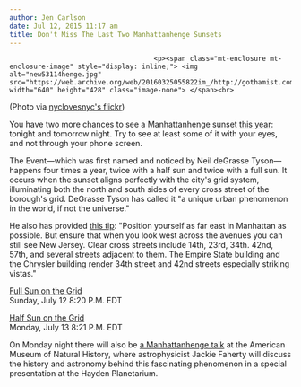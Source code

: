 ```yaml
---
author: Jen Carlson
date: Jul 12, 2015 11:17 am
title: Don't Miss The Last Two Manhattanhenge Sunsets
---
```


	
										<p><span class="mt-enclosure mt-enclosure-image" style="display: inline;"> <img alt="new53114henge.jpg" src="https://web.archive.org/web/20160325055822im_/http://gothamist.com/attachments/arts_jen/new53114henge.jpg" width="640" height="428" class="image-none"> </span><br>
<span class="photo_caption">(Photo via <a href="https://web.archive.org/web/20160325055822/https://www.flickr.com/photos/nyclovesnyc/14309240994/in/pool-gothamist">nyclovesnyc&apos;s flickr</a>)</span></p>

<p>You have two more chances to see a Manhattanhenge sunset <a href="https://web.archive.org/web/20160325055822/http://gothamist.com/2015/05/28/manhattanhenge_2015_starts_this_wee.php">this year</a>: tonight and tomorrow night. Try to see at least some of it with your eyes, and not through your phone screen. </p>

<p>The Event&#x2014;which was first named and noticed by Neil deGrasse Tyson&#x2014;happens four times a year, twice with a half sun and twice with a full sun. It occurs when the sunset aligns perfectly with the city&apos;s grid system, illuminating both the north and south sides of every cross street of the borough&apos;s grid. DeGrasse Tyson has called it &quot;a unique urban phenomenon in the world, if not the universe.&quot;</p>

<p>He also has provided <a href="https://web.archive.org/web/20160325055822/http://www.amnh.org/our-research/hayden-planetarium/resources/manhattanhenge">this tip</a>: &quot;Position yourself as far east in Manhattan as possible. But ensure that when you look west across the avenues you can still see New Jersey. Clear cross streets include 14th, 23rd, 34th. 42nd, 57th, and several streets adjacent to them. The Empire State building and the Chrysler building render 34th street and 42nd streets especially striking vistas.&quot;</p>

<p><u>Full Sun on the Grid</u><br>
Sunday, July 12 8:20 P.M. EDT</p>

<p><u>Half Sun on the Grid</u><br>
Monday, July 13 8:21 P.M. EDT</p>

<p>On Monday night there will also be <a href="https://web.archive.org/web/20160325055822/http://www.amnh.org/calendar/manhattanhenge">a Manhattanhenge talk</a> at the American Museum of Natural History, where astrophysicist Jackie Faherty will discuss the history and astronomy behind this fascinating phenomenon in a special presentation at the Hayden Planetarium.</p>					
										
									
				